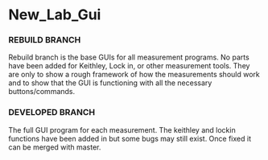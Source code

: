 # New_Lab_Gui

### REBUILD BRANCH
Rebuild branch is the base GUIs for all measurement programs.  No parts have been added for Keithley, Lock in, or other measurement tools.  They are only to show a rough framework of how the measurements should work and to show that the GUI is functioning with all the necessary buttons/commands.

### DEVELOPED BRANCH
The full GUI program for each measurement.  The keithley and lockin functions have been added in but some bugs may still exist.  Once fixed it can be merged with master.

